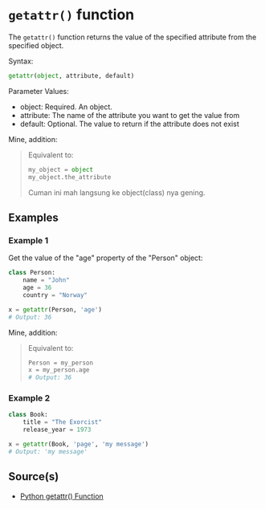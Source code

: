 # `getattr()` function

The `getattr()` function returns the value of the specified attribute from the specified object.

Syntax:

```python
getattr(object, attribute, default)
```

Parameter Values:
- object: Required. An object.
- attribute: The name of the attribute you want to get the value from
- default: Optional. The value to return if the attribute does not exist

Mine, addition:
> Equivalent to:
>
> ```python
> my_object = object
> my_object.the_attribute
> ```
>
> Cuman ini mah langsung ke object(class) nya gening.

## Examples

### Example 1

Get the value of the "age" property of the "Person" object:

```python
class Person:
    name = "John"
    age = 36
    country = "Norway"

x = getattr(Person, 'age') 
# Output: 36
```

Mine, addition:
> Equivalent to:
> 
> ```python
> Person = my_person
> x = my_person.age
> # Output: 36
> ```
>

### Example 2

```python
class Book:
    title = "The Exorcist"
    release_year = 1973

x = getattr(Book, 'page', 'my message')
# Output: 'my message'
```

## Source(s)

- [Python getattr() Function](https://www.w3schools.com/python/ref_func_getattr.asp)
